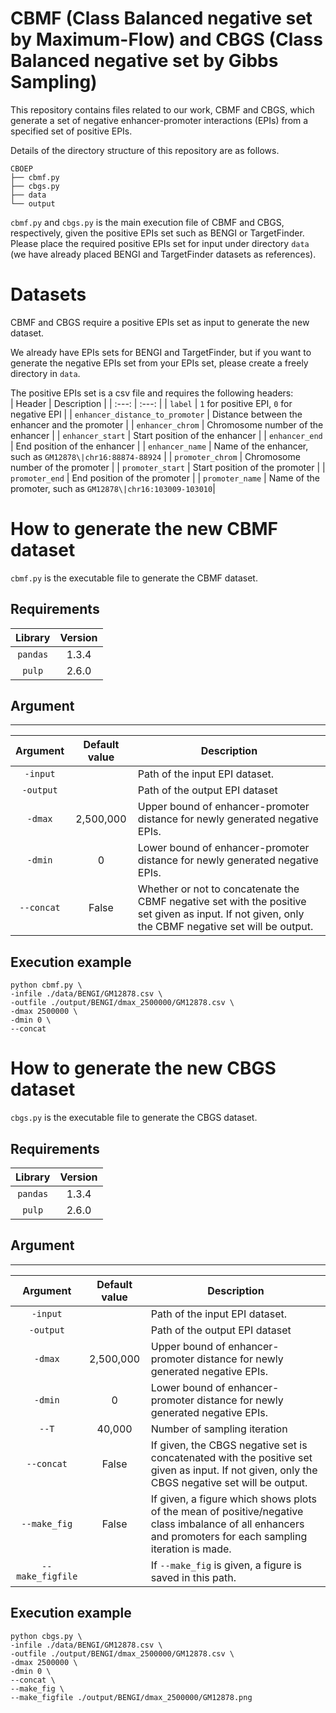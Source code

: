 # CBMF (Class Balanced negative set by Maximum-Flow) and CBGS (Class Balanced negative set by Gibbs Sampling)

This repository contains files related to our work, CBMF and CBGS, which generate a set of negative enhancer-promoter interactions (EPIs) from 
a specified set of positive EPIs. 

Details of the directory structure of this repository are as follows.

```
CBOEP
├── cbmf.py
├── cbgs.py
├── data
└── output
```
`cbmf.py` and `cbgs.py` is the main execution file of CBMF and CBGS, respectively, given the positive EPIs set such as BENGI or TargetFinder.
Please place the required positive EPIs set for input under directory `data` (we have already placed BENGI and TargetFinder datasets as references).


# Datasets
CBMF and CBGS require a positive EPIs set as input to generate the new dataset.

We already have EPIs sets for BENGI and TargetFinder,
but if you want to generate the negative EPIs set from your EPIs set,
please create a freely directory in ```data```.

The positive EPIs set is a csv file and requires the following headers:  
| Header | Description |
| :---: | :---: |
| ```label``` | ```1``` for positive EPI, ```0``` for negative EPI |
| ```enhancer_distance_to_promoter``` | Distance between the enhancer and the promoter |
| ```enhancer_chrom``` | Chromosome number of the enhancer |
| ```enhancer_start``` | Start position of the enhancer |
| ```enhancer_end``` | End position of the enhancer |
| ```enhancer_name``` | Name of the enhancer, such as `GM12878\|chr16:88874-88924` |
| ```promoter_chrom``` | Chromosome number of the promoter |
| ```promoter_start``` | Start position of the promoter |
| ```promoter_end``` | End position of the promoter |
| ```promoter_name``` | Name of the promoter, such as `GM12878\|chr16:103009-103010`|

# How to generate the new CBMF dataset
`cbmf.py` is the executable file to generate the CBMF dataset. 


## Requirements

| Library | Version |
| :---: | :---: |
| ```pandas``` | 1.3.4 |
| ```pulp``` | 2.6.0 |


## Argument
---

| Argument | Default value | Description |
| :---: | :---: | ---- |
| ```-input``` ||Path of the input EPI dataset.|
| ```-output``` ||Path of the output EPI dataset|
| ```-dmax``` |2,500,000|Upper bound of enhancer-promoter distance for newly generated negative EPIs.|
| ```-dmin``` |0|Lower bound of enhancer-promoter distance for newly generated negative EPIs.|
| ```--concat``` |False|Whether or not to concatenate the CBMF negative set with the positive set given as input. If not given, only the CBMF negative set will be output.|



## Execution example
```  
python cbmf.py \
-infile ./data/BENGI/GM12878.csv \
-outfile ./output/BENGI/dmax_2500000/GM12878.csv \
-dmax 2500000 \
-dmin 0 \
--concat
```

# How to generate the new CBGS dataset

`cbgs.py` is the executable file to generate the CBGS dataset. 

## Requirements

| Library | Version |
| :---: | :---: |
| ```pandas``` | 1.3.4 |
| ```pulp``` | 2.6.0 |


## Argument
---

| Argument | Default value | Description |
| :---: | :---: | ---- |
| ```-input``` ||Path of the input EPI dataset.|
| ```-output``` ||Path of the output EPI dataset|
| ```-dmax``` |2,500,000|Upper bound of enhancer-promoter distance for newly generated negative EPIs.|
| ```-dmin``` |0|Lower bound of enhancer-promoter distance for newly generated negative EPIs.|
|```--T```|40,000|Number of sampling iteration|
| ```--concat``` |False|If given, the CBGS negative set is concatenated with the positive set given as input. If not given, only the CBGS negative set will be output.|
|```--make_fig```|False|If given, a figure which shows plots of the mean of positive/negative class imbalance of all enhancers and promoters for each sampling iteration is made.|
|```--make_figfile```||If ```--make_fig``` is given, a figure is saved in this path.|


## Execution example
```  
python cbgs.py \
-infile ./data/BENGI/GM12878.csv \
-outfile ./output/BENGI/dmax_2500000/GM12878.csv \
-dmax 2500000 \
-dmin 0 \
--concat \
--make_fig \
--make_figfile ./output/BENGI/dmax_2500000/GM12878.png
```







